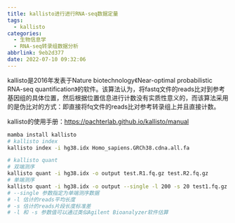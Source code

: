 ```yaml
---
title: kallisto进行进行RNA-seq数据定量
tags:
  - kallisto
categories:
  - 生物信息学
  - RNA-seq转录组数据分析
abbrlink: 9eb2d377
date: 2022-07-10 09:32:06
---
```


kallisto是2016年发表于Nature biotechnology《Near-optimal probabilistic RNA-seq quantification》的软件。该算法认为，将fastq文件的reads比对到参考基因组的具体位置，然后根据位置信息进行计数没有实质性意义的，而该算法采用的是伪比对的方式：即直接将fq文件的reads比对参考转录组上并且直接计数。

kallisto的使用手册：https://pachterlab.github.io/kallisto/manual



<!-- more -->



```bash
mamba install kallisto
# kallisto index
kallisto index -i hg38.idx Homo_sapiens.GRCh38.cdna.all.fa

# kallisto quant
# 双端测序
kallisto quant -i hg38.idx -o output test.R1.fq.gz test.R2.fq.gz
# 单端测序
kallisto quant -i hg38.idx -o output --single -l 200 -s 20 test1.fq.gz
# --single 参数指定为单端测序数据
# -l 估计的reads平均长度
# -s 估计的reads片段长度标准差
# -l 和 -s 参数值可以通过类似Agilent Bioanalyzer软件估算
```
